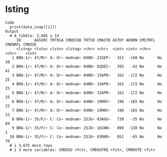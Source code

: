 # lsting

    Code
      print(data_snap[[i]])
    Output
      # A tibble: 3,685 x 14
         ID      AGSXRC TRT01A CMDECOD TRTSD CMASTD ASTDY ADURN CMSTRFL CMENRFL CMDOSE
         <lstng> <lstn> <lstn> <lstng> <chr> <chr>  <int> <int> <chr>   <chr>    <int>
       1 BRA-1/~ 47/M/~ A: Dr~ mednam~ 04NO~ 21SEP~   321  -148 No      No          30
       2 BRA-1/~ 47/M/~ A: Dr~ mednam~ 04NO~ 02DEC~   393   -42 No      No          41
       3 BRA-1/~ 47/M/~ A: Dr~ mednam~ 04NO~ 15APR~   162  -172 No      No          25
       4 BRA-1/~ 47/M/~ A: Dr~ mednam~ 04NO~ 15APR~   162  -172 No      No          25
       5 BRA-1/~ 47/M/~ A: Dr~ mednam~ 04NO~ 15APR~   162  -172 No      No          25
       6 BRA-1/~ 47/M/~ A: Dr~ mednam~ 04NO~ 19MAY~   196  -165 No      No          22
       7 BRA-1/~ 47/M/~ A: Dr~ mednam~ 04NO~ 19MAY~   196  -165 No      No          22
       8 BRA-1/~ 35/F/~ C: Co~ mednam~ 25JU~ 03AUG~   739   -35 No      No          84
       9 BRA-1/~ 35/F/~ C: Co~ mednam~ 25JU~ 10JAN~   899  -138 No      No           1
      10 BRA-1/~ 35/F/~ C: Co~ mednam~ 25JU~ 03MAR~   951   -65 No      No          70
      # i 3,675 more rows
      # i 3 more variables: CMDOSU <fct>, CMDOSFRQ <fct>, CMROUTE <fct>

